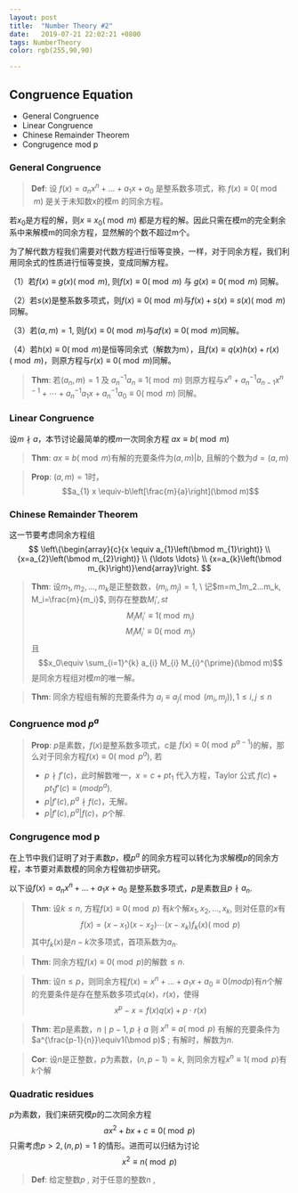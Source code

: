 ```yaml
---
layout: post
title:  "Number Theory #2"
date:   2019-07-21 22:02:21 +0800
tags: NumberTheory
color: rgb(255,90,90)

---
```


## Congruence Equation

+ General Congruence 
+ Linear Congruence
+ Chinese Remainder Theorem
+ Congrugence mod p

### General Congruence

> **Def**: 设 $f(x)=a_nx^n+\ldots +a_1x+a_0$ 是整系数多项式，称 $f(x)\equiv0(\bmod m)$ 是关于未知数x的模m 的同余方程。

若$x_0$是方程的解，则$x\equiv x_0(\bmod m)$ 都是方程的解。因此只需在模m的完全剩余系中来解模m的同余方程，显然解的个数不超过m个。

为了解代数方程我们需要对代数方程进行恒等变换，一样，对于同余方程，我们利用同余式的性质进行恒等变换，变成同解方程。

（1）若$f(x)\equiv g(x)(\bmod m)$, 则$f(x)\equiv0(\bmod m)$ 与 $g(x)\equiv0(\bmod m)$ 同解。

（2）若$s(x)$是整系数多项式，则$f(x)\equiv0(\bmod m)$与$f(x)+s(x)\equiv s(x)(\bmod m)$同解。

（3）若$(a,m)=1$, 则$f(x)\equiv0(\bmod m)$与$af(x)\equiv 0(\bmod m)$同解。

（4）若$h(x)\equiv0(\bmod m)$是恒等同余式（解数为m），且$f(x) \equiv q(x) h(x)+r(x)(\bmod m)$，则原方程与$r(x) \equiv 0(\bmod m)$同解。

> **Thm**: 若$(a_n,m)=1$ 及 $a_n^{-1}a_n\equiv1(\bmod m)$ 则原方程与$x^{n}+a_{n}^{-1} a_{n-1} x^{n-1}+\cdots+a_{n}^{-1} a_{1} x+a_{n}^{-1} a_{0} \equiv 0(\bmod m)$ 同解。

### Linear Congruence

设$m \nmid a$，本节讨论最简单的模$m$一次同余方程 $ax\equiv b(\bmod m)$

> **Thm**: $ax\equiv b(\bmod m)$有解的充要条件为$(a,m)\vert b$, 且解的个数为$d=(a,m)$

> **Prop**: $(a,m)=1$时，$$a_{1} x \equiv-b\left[\frac{m}{a}\right](\bmod m)$$

### Chinese Remainder Theorem

这一节要考虑同余方程组
$$
\left\{\begin{array}{c}{x \equiv a_{1}\left(\bmod m_{1}\right)} \\ {x=a_{2}\left(\bmod m_{2}\right)} \\ {\ldots \ldots} \\ {x=a_{k}\left(\bmod m_{k}\right)}\end{array}\right.
$$

> **Thm**: 设$m_1, m_2, ... ,m_k$是正整数数，$(m_i,m_j)=1$, \\ 记$m=m_1m_2...m_k, M_i=\frac{m}{m_i}$, 则存在整数$M_i', st$
> 	$$M_iM_i'\equiv1(\bmod m_i)$$
> 	$$M_iM_i'\equiv0(\bmod m_j)$$
> 	且 $$x_0\equiv \sum_{i=1}^{k} a_{i} M_{i} M_{i}^{\prime}(\bmod m)$$是同余方程组对模$m$的唯一解。

> **Thm**: 同余方程组有解的充要条件为 $a_{i} \equiv a_{j}\left(\bmod \left(m_{i}, m_{j}\right)\right), 1 \leqslant i, j \leqslant n$

### Congruence mod $p^a$

> **Prop**: $p$是素数，$f(x)$是整系数多项式，c是 $f(x) \equiv 0\left(\bmod p^{a-1}\right)$的解，那么对于同余方程$f(x) \equiv 0\left(\bmod p^{a}\right)$, 若
>
> + $p\nmid f'(c)$，此时解数唯一，$x=c+pt_1$ 代入方程，Taylor 公式 $f(c)+pt_1f'(c)\equiv (mod p^a)$.
> + $p\vert f'(c), p^a\nmid f(c)$，无解。
> + $p\vert f'(c), p^a\vert f(c)$，$p$个解.

### Congrugence mod p

在上节中我们证明了对于素数$p$，模$p^a$ 的同余方程可以转化为求解模$p$的同余方程，本节要对素数模的同余方程做初步研究。

以下设$f(x)=a_nx^n+\ldots+a_1x+a_0$ 是整系数多项式，$p$是素数且$p\nmid a_n$.

> **Thm**: 设$k\leq n$, 方程$f(x)\equiv0(\bmod p)$ 有$k$个解$x_1, x_2, ... ,x_k$, 则对任意的$x$有
> $$f(x)=\left(x-x_{1}\right)\left(x-x_{2}\right) \cdots\left(x-x_{k}\right) f_{k}(x)(\bmod p)$$
> 其中$f_k(x)$是$n-k$次多项式，首项系数为$a_n$.

> **Thm**: 同余方程$f(x)\equiv0(\bmod p)$的解数$\leq n$.

> **Thm**: 设$n\leq p$，则同余方程$f(x)=x^n+\ldots+a_1x+a_0\equiv 0(mod p)$有$n$个解的充要条件是存在整系数多项式$q(x)，r(x)$，使得
> 	$$x^{p}-x=f(x) q(x)+p \cdot r(x)$$

> **Thm**: 若$p$是素数，$n\mid p-1, p\nmid a$ 则 $x^n\equiv a(\bmod p)$ 有解的充要条件为 $a^{\frac{p-1}{n}}\equiv1(\bmod p)$ ; 有解时，解数为$n$.

> **Cor**: 设$n$是正整数，$p$为素数，$(n,p-1)=k$, 则同余方程$x^n\equiv 1(\bmod p)$有$k$个解

### Quadratic residues

$p$为素数，我们来研究模$p$的二次同余方程
$$
ax^2+bx+c\equiv0(\bmod p)
$$
只需考虑$p>2, (n,p)=1$ 的情形。进而可以归结为讨论
$$
x^2\equiv n(\bmod p)		 
$$

> **Def**: 给定整数$p$ , 对于任意的整数$n$ ,